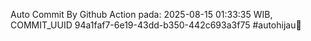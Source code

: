 Auto Commit By Github Action pada: 2025-08-15 01:33:35 WIB, COMMIT_UUID 94a1faf7-6e19-43dd-b350-442c693a3f75 #autohijau🗿
